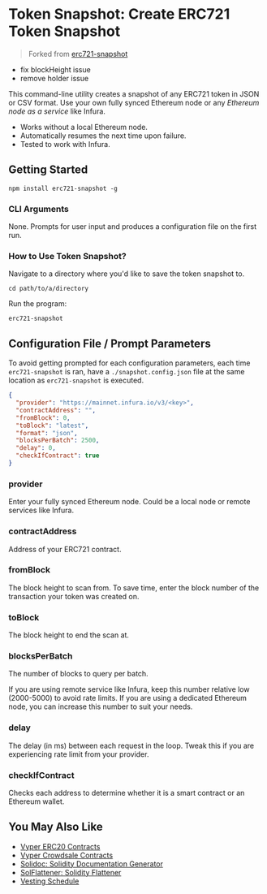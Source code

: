 # Token Snapshot: Create ERC721 Token Snapshot

> Forked from [erc721-snapshot](https://github.com/0xSlot/erc721-snapshot)

- fix blockHeight issue
- remove holder issue

This command-line utility creates a snapshot of any ERC721 token in JSON or CSV format. Use your own fully synced Ethereum node or any _Ethereum node as a service_ like Infura.

- Works without a local Ethereum node.
- Automatically resumes the next time upon failure.
- Tested to work with Infura.

## Getting Started

```
npm install erc721-snapshot -g
```

### CLI Arguments

None. Prompts for user input and produces a configuration file on the first run.

### How to Use Token Snapshot?

Navigate to a directory where you'd like to save the token snapshot to.

```
cd path/to/a/directory
```

Run the program:

```
erc721-snapshot
```

## Configuration File / Prompt Parameters
To avoid getting prompted for each configuration parameters, each time `erc721-snapshot` is ran, have a `./snapshot.config.json` file at the same location as `erc721-snapshot` is executed.

```json
{
  "provider": "https://mainnet.infura.io/v3/<key>",
  "contractAddress": "",
  "fromBlock": 0,
  "toBlock": "latest",
  "format": "json",
  "blocksPerBatch": 2500,
  "delay": 0,
  "checkIfContract": true
}
```

### provider

Enter your fully synced Ethereum node. Could be a local node or remote services like Infura.

### contractAddress

Address of your ERC721 contract.

### fromBlock

The block height to scan from. To save time, enter the block number of the transaction your token was created on.

### toBlock

The block height to end the scan at.

### blocksPerBatch

The number of blocks to query per batch.

If you are using remote service like Infura, keep this number relative low (2000-5000) to avoid rate limits. If you are using a dedicated Ethereum node, you can increase this number to suit your needs.

### delay

The delay (in ms) between each request in the loop. Tweak this if you are experiencing rate limit from your provider.

### checkIfContract

Checks each address to determine whether it is a smart contract or an Ethereum wallet.

## You May Also Like

- [Vyper ERC20 Contracts](https://github.com/binodnp/vyper-erc20)
- [Vyper Crowdsale Contracts](https://github.com/binodnp/vyper-crowdsale)
- [Solidoc: Solidity Documentation Generator](https://github.com/CYBRToken/solidoc)
- [SolFlattener: Solidity Flattener](https://github.com/CYBRToken/sol-flattener)
- [Vesting Schedule](https://github.com/binodnp/vesting-schedule)
